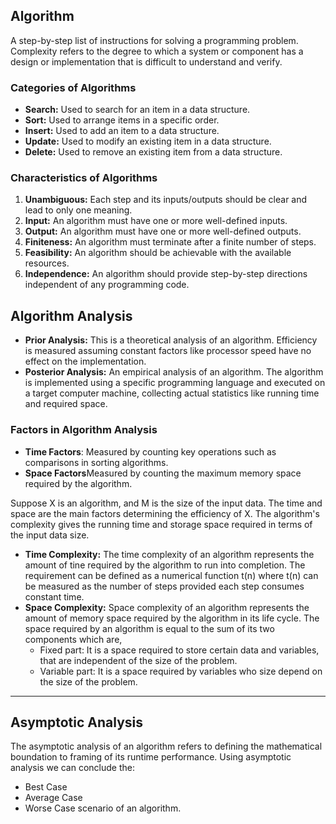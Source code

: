 ## **Algorithm**
A step-by-step list of instructions for solving a programming problem. Complexity refers to the degree to which a system or component has a design or implementation that is difficult to understand and verify.

### **Categories of Algorithms**
- **Search:** Used to search for an item in a data structure.
- **Sort:** Used to arrange items in a specific order.
- **Insert:** Used to add an item to a data structure.
- **Update:** Used to modify an existing item in a data structure.
- **Delete:** Used to remove an existing item from a data structure.

### **Characteristics of Algorithms**
1. **Unambiguous:** Each step and its inputs/outputs should be clear and lead to only one meaning.
2. **Input:** An algorithm must have one or more well-defined inputs.
3. **Output:** An algorithm must have one or more well-defined outputs.
4. **Finiteness:** An algorithm must terminate after a finite number of steps.
5. **Feasibility:** An algorithm should be achievable with the available resources.
6. **Independence:** An algorithm should provide step-by-step directions independent of any programming code.

## **Algorithm Analysis**
- **Prior Analysis:** This is a theoretical analysis of an algorithm. Efficiency is measured assuming constant factors like processor speed have no effect on the implementation.
- **Posterior Analysis:** An empirical analysis of an algorithm. The algorithm is implemented using a specific programming language and executed on a target computer machine, collecting actual statistics like running time and required space.

### **Factors in Algorithm Analysis**
- **Time Factors**: Measured by counting key operations such as comparisons in sorting algorithms.
- **Space Factors**Measured by counting the maximum memory space required by the algorithm.

Suppose X is an algorithm, and M is the size of the input data. The time and space are the main factors determining the efficiency of X. The algorithm's complexity gives the running time and storage space required in terms of the input data size.

- **Time Complexity:** The time complexity of an algorithm represents the amount of tine required by the algorithm to run into completion. The requirement can be defined  as a numerical function t(n) where t(n) can be measured as the number of steps provided each step consumes constant time. 
- **Space Complexity:** Space complexity of an algorithm represents the amount of memory space required by the algorithm in its life cycle. The space required by an algorithm is equal to the sum of its two components which are, 
	- Fixed part: It is a space required to store certain data and variables, that are independent of the size of the problem.  
	- Variable part: It is a space required  by variables who size depend on the size of the problem. 

---
## Asymptotic Analysis

The asymptotic analysis of an algorithm refers to defining the mathematical boundation to framing of its runtime performance. Using asymptotic analysis we can conclude  the:
- Best Case
- Average Case
- Worse Case
scenario of an algorithm. 


